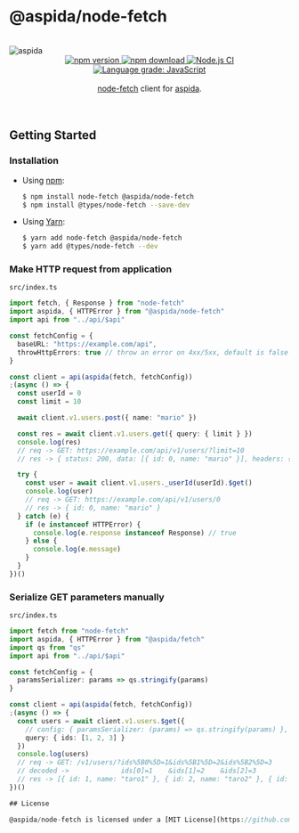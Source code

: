 # @aspida/node-fetch

<br />
<img src="https://aspida.github.io/aspida/logos/png/logo.png" alt="aspida" title="aspida" />
<div align="center">
  <a href="https://www.npmjs.com/package/@aspida/node-fetch">
    <img src="https://img.shields.io/npm/v/@aspida/node-fetch" alt="npm version" />
  </a>
  <a href="https://www.npmjs.com/package/@aspida/node-fetch">
    <img src="https://img.shields.io/npm/dm/@aspida/node-fetch" alt="npm download" />
  </a>
  <a href="https://github.com/aspida/aspida/actions?query=workflow%3A%22Node.js+CI%22">
    <img src="https://github.com/aspida/aspida/workflows/Node.js%20CI/badge.svg?branch=master" alt="Node.js CI" />
  </a>
  <a href="https://lgtm.com/projects/g/aspida/aspida/context:javascript">
    <img src="https://img.shields.io/lgtm/grade/javascript/g/aspida/aspida.svg" alt="Language grade: JavaScript" />
  </a>
</div>
<br />
<div align="center"><a href="https://www.npmjs.com/package/node-fetch">node-fetch</a> client for <a href="https://github.com/aspida/aspida/">aspida</a>.</div>
<br />
<br />

## Getting Started

### Installation

- Using [npm](https://www.npmjs.com/):

  ```sh
  $ npm install node-fetch @aspida/node-fetch
  $ npm install @types/node-fetch --save-dev
  ```

- Using [Yarn](https://yarnpkg.com/):

  ```sh
  $ yarn add node-fetch @aspida/node-fetch
  $ yarn add @types/node-fetch --dev
  ```

### Make HTTP request from application

`src/index.ts`

```typescript
import fetch, { Response } from "node-fetch"
import aspida, { HTTPError } from "@aspida/node-fetch"
import api from "../api/$api"

const fetchConfig = {
  baseURL: "https://example.com/api",
  throwHttpErrors: true // throw an error on 4xx/5xx, default is false
}

const client = api(aspida(fetch, fetchConfig))
;(async () => {
  const userId = 0
  const limit = 10

  await client.v1.users.post({ name: "mario" })

  const res = await client.v1.users.get({ query: { limit } })
  console.log(res)
  // req -> GET: https://example.com/api/v1/users/?limit=10
  // res -> { status: 200, data: [{ id: 0, name: "mario" }], headers: {...} }

  try {
    const user = await client.v1.users._userId(userId).$get()
    console.log(user)
    // req -> GET: https://example.com/api/v1/users/0
    // res -> { id: 0, name: "mario" }
  } catch (e) {
    if (e instanceof HTTPError) {
      console.log(e.response instanceof Response) // true
    } else {
      console.log(e.message)
    }
  }
})()
```

### Serialize GET parameters manually

`src/index.ts`

```typescript
import fetch from "node-fetch"
import aspida, { HTTPError } from "@aspida/fetch"
import qs from "qs"
import api from "../api/$api"

const fetchConfig = {
  paramsSerializer: params => qs.stringify(params)
}

const client = api(aspida(fetch, fetchConfig))
;(async () => {
  const users = await client.v1.users.$get({
    // config: { paramsSerializer: (params) => qs.stringify(params) },
    query: { ids: [1, 2, 3] }
  })
  console.log(users)
  // req -> GET: /v1/users/?ids%5B0%5D=1&ids%5B1%5D=2&ids%5B2%5D=3
  // decoded ->             ids[0]=1    &ids[1]=2    &ids[2]=3
  // res -> [{ id: 1, name: "taro1" }, { id: 2, name: "taro2" }, { id: 3, name: "taro3" }]
})()

## License

@aspida/node-fetch is licensed under a [MIT License](https://github.com/aspida/aspida/blob/master/packages/aspida-node-fetch/LICENSE).
```
